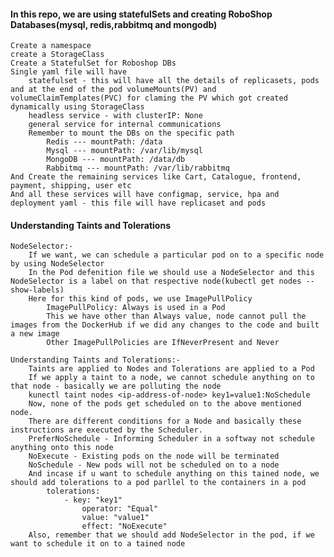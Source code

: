 #### In this repo, we are using statefulSets and creating RoboShop Databases(mysql, redis,rabbitmq and mongodb)

    Create a namespace
    create a StorageClass
    Create a StatefulSet for Roboshop DBs
    Single yaml file will have 
        statefulset - this will have all the details of replicasets, pods and at the end of the pod volumeMounts(PV) and volumeClaimTemplates(PVC) for claming the PV which got created dynamically using StorageClass
        headless service - with clusterIP: None
        general service for internal communications
        Remember to mount the DBs on the specific path 
            Redis --- mountPath: /data
            Mysql --- mountPath: /var/lib/mysql
            MongoDB --- mountPath: /data/db
            Rabbitmq --- mountPath: /var/lib/rabbitmq
    And Create the remaining services like Cart, Catalogue, frontend, payment, shipping, user etc
    And all these services will have configmap, service, hpa and deployment yaml - this file will have replicaset and pods

#### Understanding Taints and Tolerations

    NodeSelector:-
        If we want, we can schedule a particular pod on to a specific node by using NodeSelector
        In the Pod defenition file we should use a NodeSelector and this NodeSelector is a label on that respective node(kubectl get nodes --show-labels)
        Here for this kind of pods, we use ImagePullPolicy 
            ImagePullPolicy: Always is used in a Pod
            This we have other than Always value, node cannot pull the images from the DockerHub if we did any changes to the code and built a new image
            Other ImagePullPolicies are IfNeverPresent and Never

    Understanding Taints and Tolerations:-
        Taints are applied to Nodes and Tolerations are applied to a Pod
        If we apply a taint to a node, we cannot schedule anything on to that node - basically we are polluting the node
        kunectl taint nodes <ip-address-of-node> key1=value1:NoSchedule
        Now, none of the pods get scheduled on to the above mentioned node.
        There are different conditions for a Node and basically these instructions are executed by the Scheduler.
        PreferNoSchedule - Informing Scheduler in a softway not schedule anything onto this node
        NoExecute - Existing pods on the node will be terminated
        NoSchedule - New pods will not be scheduled on to a node
        And incase if u want to schedule anything on this tained node, we should add tolerations to a pod parllel to the containers in a pod
            tolerations:
                - key: "key1"
                    operator: "Equal"
                    value: "value1"
                    effect: "NoExecute"
        Also, remember that we should add NodeSelector in the pod, if we want to schedule it on to a tained node

        
